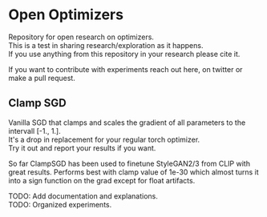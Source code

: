 # Open Optimizers
Repository for open research on optimizers.  
This is a test in sharing research/exploration as it happens.  
If you use anything from this repository in your research please cite it.
  
If you want to contribute with experiments reach out here, on twitter or make a pull request.  

## Clamp SGD
Vanilla SGD that clamps and scales the gradient of all parameters to the intervall [-1., 1.].  
It's a drop in replacement for your regular torch optimizer.  
Try it out and report your results if you want.  
  
So far ClampSGD has been used to finetune StyleGAN2/3 from CLIP with great results.
Performs best with clamp value of 1e-30 which almost turns it into a sign function 
on the grad except for float artifacts. 
 
TODO: Add documentation and explanations.  
TODO: Organized experiments.  
